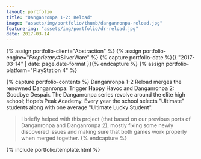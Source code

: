 ```yaml
---
layout: portfolio
title: "Danganronpa 1-2: Reload"
image: "assets/img/portfolio/thumb/danganronpa-reload.jpg"
feature-img: "assets/img/portfolio/dr-reload.jpg"
date: 2017-03-14
---
```


{% assign portfolio-client="Abstraction" %}
{% assign portfolio-engine="*Proprietary*#SilverWare" %}
{% capture portfolio-date %}{{ "2017-03-14" | date: page.date-format }}{% endcapture %}
{% assign portfolio-platform="PlayStation 4" %}

{% capture portfolio-contents %}
Danganronpa 1-2 Reload merges the renowned Danganronpa: Trigger Happy Havoc and Danganronpa 2: Goodbye Despair.
The Danganronpa series revolve around the elite high school; Hope’s Peak Academy. Every year the school selects "Ultimate" students along with one average "Ultimate Lucky Student".

> I briefly helped with this project (that based on our previous ports of Danganronpa and Danganronpa 2), mostly fixing some newly discovered issues and making sure
> that both games work properly when merged together.
{% endcapture %}

{% include portfolio/template.html %}
